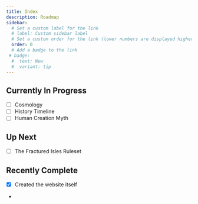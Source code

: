 ```yaml
---
title: Index
description: Roadmap
sidebar:
  # Set a custom label for the link
  # label: Custom sidebar label
  # Set a custom order for the link (lower numbers are displayed higher up)
  order: 0
  # Add a badge to the link
 # badge:
  #  text: New
  #  variant: tip
---
```


## Currently In Progress
- [ ] Cosmology
- [ ] History Timeline
- [ ] Human Creation Myth

## Up Next
- [ ] The Fractured Isles Ruleset

## Recently Complete
- [x] Created the website itself


- 
